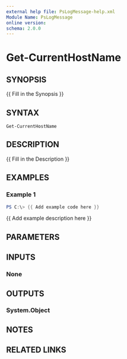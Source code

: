 ```yaml
---
external help file: PsLogMessage-help.xml
Module Name: PsLogMessage
online version:
schema: 2.0.0
---
```


# Get-CurrentHostName

## SYNOPSIS
{{ Fill in the Synopsis }}

## SYNTAX

```
Get-CurrentHostName
```

## DESCRIPTION
{{ Fill in the Description }}

## EXAMPLES

### Example 1
```powershell
PS C:\> {{ Add example code here }}
```

{{ Add example description here }}

## PARAMETERS

## INPUTS

### None

## OUTPUTS

### System.Object
## NOTES

## RELATED LINKS
